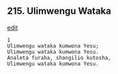 ## 215. Ulimwengu Wataka
[edit](https://docs.google.com/document/d/1RkRf9QgoSoYL6mKzlzz5d_YpJgYOKwMB/edit?mode=html)




    1
    Ulimwengu wataka kumwona Yesu;
    Ulimwengu wataka kumwona Yesu.
    Analeta furaha, shangilio kutosha,
    Ulimwengu wataka kumwona Yesu.


